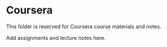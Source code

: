 # Coursera

This folder is reserved for Coursera course materials and notes.

Add assignments and lecture notes here.
